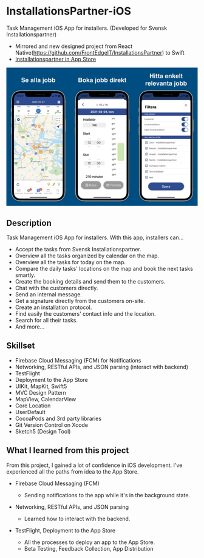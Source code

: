 # InstallationsPartner-iOS
Task Management iOS App for installers. (Developed for Svensk Installationspartner)

- Mirrored and new designed project from React Native(https://github.com/FrontEdgeIT/InstallationsPartner) to Swift
- [Installationspartner in App Store](https://apps.apple.com/se/app/installationspartner/id1400502758)

![app store image](/README/app_store_image.JPG)

## Description
Task Management iOS App for installers. With this app, installers can...
- Accept the tasks from Svensk Installationspartner.
- Overview all the tasks organized by calendar on the map. 
- Overview all the tasks for today on the map.
- Compare the daily tasks' locations on the map and book the next tasks smartly. 
- Create the booking details and send them to the customers.
- Chat with the customers directly.
- Send an internal message.
- Get a signature directly from the customers on-site.
- Create an installation protocol. 
- Find easily the customers' contact info and the location.
- Search for all their tasks. 
- And more...

## Skillset

- Firebase Cloud Messaging (FCM) for Notifications
- Networking, RESTful APIs, and JSON parsing (interact with backend)
- TestFlight
- Deployment to the App Store
- UIKit, MapKit, Swift5
- MVC Design Pattern
- MapView, CalendarView
- Core Location
- UserDefault
- CocoaPods and 3rd party libraries
- Git Version Control on Xcode 
- Sketch5 (Design Tool)

## What I learned from this project

From this project, I gained a lot of confidence in iOS development. I've experienced all the paths from idea to the App Store.

- Firebase Cloud Messaging (FCM)
  - Sending notifications to the app while it's in the background state. 

- Networking, RESTful APIs, and JSON parsing
  - Learned how to interact with the backend.

- TestFlight, Deployment to the App Store
  - All the processes to deploy an app to the App Store.
  - Beta Testing, Feedback Collection, App Distribution

